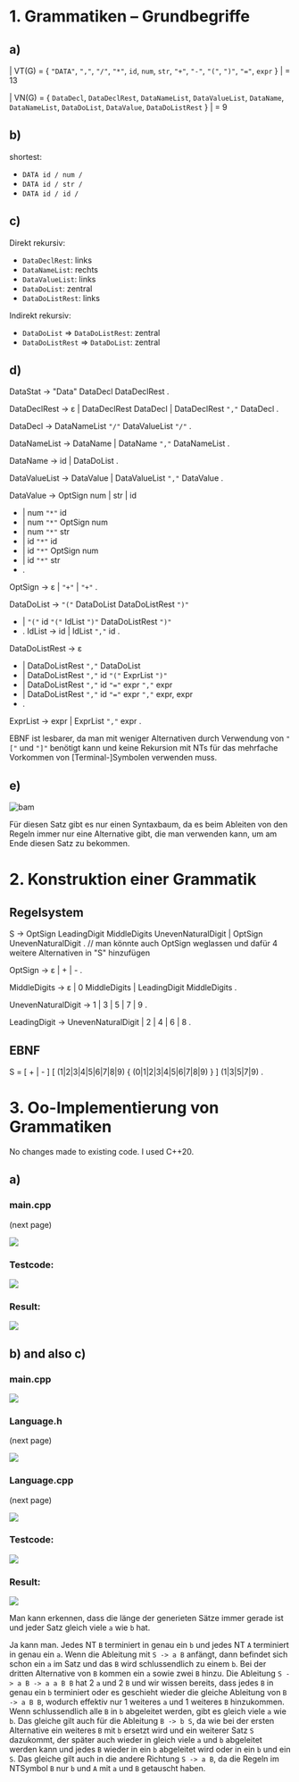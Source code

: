 # 1. Grammatiken – Grundbegriffe

## a)

| VT(G) = { `"DATA"`, `","`, `"/"`, `"*"`, `id`, `num`, `str`, `"+"`, `"-"`, `"("`, `")"`, `"="`, `expr` } | = 13

| VN(G) = { `DataDecl`, `DataDeclRest`, `DataNameList`, `DataValueList`, `DataName`, `DataNameList`, `DataDoList`, `DataValue`, `DataDoListRest` } | = 9

## b) 

shortest:
* `DATA id / num /`
* `DATA id / str /` 
* `DATA id / id /` 

## c)

Direkt rekursiv: 
* `DataDeclRest`: links
* `DataNameList`: rechts
* `DataValueList`: links
* `DataDoList`: zentral
* `DataDoListRest`: links

Indirekt rekursiv:
* `DataDoList` => `DataDoListRest`: zentral
* `DataDoListRest` => `DataDoList`: zentral

## d)

DataStat -> "Data" DataDecl DataDeclRest .

DataDeclRest -> ε | DataDeclRest DataDecl | DataDeclRest `","` DataDecl .

DataDecl -> DataNameList `"/"` DataValueList `"/"` .

DataNameList -> DataName | DataName `","` DataNameList .

DataName -> id | DataDoList .

DataValueList -> DataValue | DataValueList `","` DataValue .

DataValue -> OptSign num | str | id 
* | num `"*"` id 
* | num `"*"` OptSign num 
* | num `"*"` str 
* | id `"*"` id
* | id `"*"` OptSign num
* | id `"*"` str
* .

OptSign -> ε | `"+"` | `"+"` .

DataDoList -> `"("` DataDoList DataDoListRest `")"` 
* | `"("` id `"("` IdList `")"` DataDoListRest `")"`
* .
IdList -> id | IdList `","` id .

DataDoListRest -> ε 
* | DataDoListRest `","` DataDoList 
* | DataDoListRest `","` id `"("` ExprList `")"` 
* | DataDoListRest `","` id `"="` expr `","` expr
* | DataDoListRest `","` id `"="` expr `","` expr, expr
* .

ExprList -> expr | ExprList `","` expr .

EBNF ist lesbarer, da man mit weniger Alternativen durch Verwendung von `"["` und `"]"` benötigt kann und keine Rekursion mit NTs für das mehrfache Vorkommen von \[Terminal-\]Symbolen verwenden muss.

## e)

![bam](imgs/bam.PNG)

Für diesen Satz gibt es nur einen Syntaxbaum, da es beim Ableiten von den Regeln immer nur eine Alternative gibt, die man verwenden kann, um am Ende diesen Satz zu bekommen.

# 2. Konstruktion einer Grammatik

## Regelsystem

S -> OptSign LeadingDigit MiddleDigits UnevenNaturalDigit | OptSign UnevenNaturalDigit . // man könnte auch OptSign weglassen und dafür 4 weitere Alternativen in "S" hinzufügen

OptSign -> ε | + | - .

MiddleDigits -> ε | 0 MiddleDigits | LeadingDigit MiddleDigits .

UnevenNaturalDigit -> 1 | 3 | 5 | 7 | 9 .

LeadingDigit -> UnevenNaturalDigit | 2 | 4 | 6 | 8 .

## EBNF

S = \[ + | - \] \[ (1|2|3|4|5|6|7|8|9) \{ (0|1|2|3|4|5|6|7|8|9) \} \] (1|3|5|7|9) . 

# 3. Oo-Implementierung von Grammatiken

No changes made to existing code. I used C++20.

## a)

### main.cpp

(next page)

![](imgs/main1.PNG)

### Testcode:

![](imgs/test1.PNG)

### Result:

![](imgs/result1.PNG)

## b) and also c)

### main.cpp

![](imgs/main2.PNG)

### Language.h

(next page)

![](imgs/language_h.PNG)

### Language.cpp

(next page)

![](imgs/language_cpp.PNG)

### Testcode:

![](imgs/test2.PNG)

### Result:

![](imgs/result2.PNG)

Man kann erkennen, dass die länge der generieten Sätze immer gerade ist und jeder Satz gleich viele `a` wie `b` hat.

Ja kann man.
Jedes NT `B` terminiert in genau ein `b` und jedes NT `A` terminiert in genau ein `a`.
Wenn die Ableitung mit `S -> a B` anfängt, dann befindet sich schon ein `a` im Satz und das `B` wird schlussendlich zu einem `b`.
Bei der dritten Alternative von `B` kommen ein `a` sowie zwei `B` hinzu.
Die Ableitung `S -> a B -> a a B B` hat 2 `a` und 2 `B` und wir wissen bereits, dass jedes `B` in genau ein `b` terminiert oder es geschieht wieder die gleiche Ableitung von `B -> a B B`, wodurch effektiv nur 1 weiteres `a` und 1 weiteres `B` hinzukommen.
Wenn schlussendlich alle `B` in `b` abgeleitet werden, gibt es gleich viele `a` wie `b`.
Das gleiche gilt auch für die Ableitung `B -> b S`, da wie bei der ersten Alternative ein weiteres `B` mit `b` ersetzt wird und ein weiterer Satz `S` dazukommt, der später auch wieder in gleich viele `a` und `b` abgeleitet werden kann und jedes `B` wieder in ein `b` abgeleitet wird oder in ein `b` und ein `S`.
Das gleiche gilt auch in die andere Richtung `S -> a B`, da die Regeln im NTSymbol `B` nur `b` und `A` mit `a` und `B` getauscht haben.